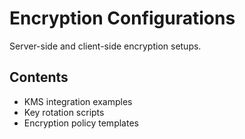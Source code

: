 # Encryption Configurations

Server-side and client-side encryption setups.

## Contents
- KMS integration examples
- Key rotation scripts
- Encryption policy templates
